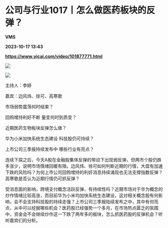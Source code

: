 # 公司与行业1017丨怎么做医药板块的反弹？
**VMS**

**2023-10-17 13:43**

**https://www.yicai.com/video/101877771.html**

![](http://imgcdn.yicai.com/vms-new/2023/10/457fe9c4-5170-4d42-aaf0-1116f047cd99.jpg) 

[![](https://imgcdn.yicai.com/uppics/images/2021/06/f82fd36f56308e8bdcf9eb48747315f5.jpg)](https://yktstatic.emoney.cn/ykthtml/app-download/)

主持人：李婷

嘉宾：边风炜、徐可、高寒歌

市场弱势震荡何时结束？

回购增持利好不断 量变何时到质变？

近期医药生物板块反弹怎么做？

华为小米加快系统生态建设 科技股仍可持续？

上市公司三季报持续发布中 哪些行业有亮点？

连续下探之后，今天A股在金融股集体反弹的带动下出现弱反弹，但两市个股仍跌多涨少，说明市场情绪回暖有限。边风炜、徐可如何判断近期的行情，大盘有加速下跌的风险吗？为何上市公司回购增持的利好消息持续涌现也无法支撑指数反弹？高寒歌是否认为近期行情仍可抓反弹？

受消息面的影响，跨境支付概念活跃反弹，有持续性吗？近期市场对于华为概念的炒作情绪比较高涨，而目前华为小米均加快系统生态建设，这对相关概念股有何影响，会不会支持科技股的持续走强？上市公司三季报陆续发布之中，其中有何亮点，从中可以挖掘哪些机会？医药股已经强势一个多月，在市场热点匮乏的氛围中，资金会不会继续炒作这一下跌了两年多的板块，怎么抓医药股的反弹机会？听听嘉宾们的分析。
